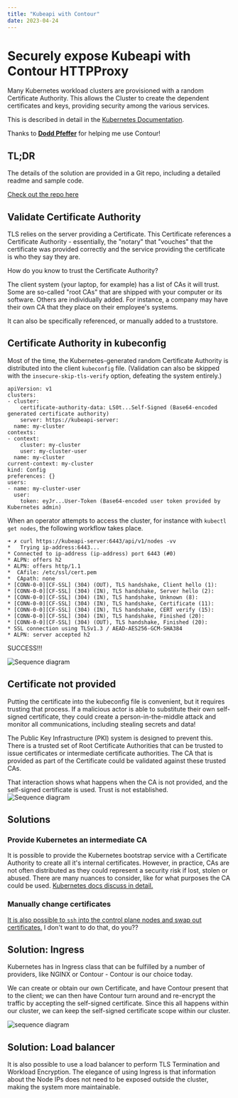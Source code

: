 ```yaml
---
title: "Kubeapi with Contour"
date: 2023-04-24
---
```


# Securely expose Kubeapi with Contour HTTPProxy

Many Kubernetes workload clusters are provisioned with a random Certificate Authority. This allows the Cluster to create the dependent certificates and keys, providing security among the various services.

This is described in detail in the [Kubernetes Documentation](https://kubernetes.io/docs/setup/best-practices/certificates/).

Thanks to [**Dodd Pfeffer**](https://www.linkedin.com/in/doddpfeffer/) for helping me use Contour!

## TL;DR

The details of the solution are provided in a Git repo, including a detailed readme and sample code.

[Check out the repo here](https://github.com/cgsamp/k8s-custom-api-cert)

## Validate Certificate Authority

TLS relies on the server providing a Certificate. This Certificate references a Certificate Authority - essentially, the "notary" that "vouches" that the certificate was provided correctly and the service providing the certificate is who they say they are.

How do you know to trust the Certificate Authority?

The client system (your laptop, for example) has a list of CAs it will trust. Some are so-called "root CAs" that are shipped with your computer or its software. Others are individually added. For instance, a company may have their own CA that they place on their employee's systems.

It can also be specifically referenced, or manually added to a truststore.

## Certificate Authority in kubeconfig

Most of the time, the Kubernetes-generated  random Certificate Authority is distributed into the client `kubeconfig` file. (Validation can also be skipped with the `insecure-skip-tls-verify` option, defeating the system entirely.)

```
apiVersion: v1
clusters:
- cluster:
    certificate-authority-data: LS0t...Self-Signed (Base64-encoded generated certificate authority)
    server: https://kubeapi-server:
  name: my-cluster
contexts:
- context:
    cluster: my-cluster
    user: my-cluster-user
  name: my-cluster
current-context: my-cluster
kind: Config
preferences: {}
users:
- name: my-cluster-user
  user:
    token: eyJr...User-Token (Base64-encoded user token provided by Kubernetes admin)
```

When an operator attempts to access the cluster, for instance with `kubectl get nodes`, the following workflow takes place.


```
➜ ✗ curl https://kubeapi-server:6443/api/v1/nodes -vv
*   Trying ip-address:6443...
* Connected to ip-address (ip-address) port 6443 (#0)
* ALPN: offers h2
* ALPN: offers http/1.1
*  CAfile: /etc/ssl/cert.pem
*  CApath: none
* [CONN-0-0][CF-SSL] (304) (OUT), TLS handshake, Client hello (1):
* [CONN-0-0][CF-SSL] (304) (IN), TLS handshake, Server hello (2):
* [CONN-0-0][CF-SSL] (304) (IN), TLS handshake, Unknown (8):
* [CONN-0-0][CF-SSL] (304) (IN), TLS handshake, Certificate (11):
* [CONN-0-0][CF-SSL] (304) (IN), TLS handshake, CERT verify (15):
* [CONN-0-0][CF-SSL] (304) (IN), TLS handshake, Finished (20):
* [CONN-0-0][CF-SSL] (304) (OUT), TLS handshake, Finished (20):
* SSL connection using TLSv1.3 / AEAD-AES256-GCM-SHA384
* ALPN: server accepted h2
```
SUCCESS!!!

![Sequence diagram](/assets/mermaid-diagram-2023-04-24-141910.png)

## Certificate not provided

Putting the certificate into the kubeconfig file is convenient, but it requires trusting that process. If a malicious actor is able to substitute their own self-signed certificate, they could create a person-in-the-middle attack and monitor all communications, including stealing secrets and data!

The Public Key Infrastructure (PKI) system is designed to prevent this. There is a trusted set of Root Certificate Authorities that can be trusted to issue certificates or intermediate certificate authorities. The CA that is provided as part of the Certificate could be validated against these trusted CAs.

That interaction shows what happens when the CA is not provided, and the self-signed certificate is used. Trust is not established.
![Sequence diagram](/assets/mermaid-diagram-2023-04-24-143121.png)

## Solutions

### Provide Kubernetes an intermediate CA

It is possible to provide the Kubernetes bootstrap service with a Certificate Authority to create all it's internal certificates. However, in practice, CAs are not often distributed as they could represent a security risk if lost, stolen or abused. There are many nuances to consider, like for what purposes the CA could be used. [Kubernetes docs discuss in detail.](https://kubernetes.io/docs/tasks/tls/manual-rotation-of-ca-certificates/#rotate-the-ca-certificates-manually)

### Manually change certificates

[It is also possible to `ssh` into the control plane nodes and swap out certificates.](https://kubernetes.io/docs/setup/best-practices/certificates/#configure-certificates-manually) I don't want to do that, do you??

## Solution: Ingress

Kubernetes has in Ingress class that can be fulfilled by a number of providers, like NGINX or Contour - Contour is our choice today.

We can create or obtain our own Certificate, and have Contour present that to the client; we can then have Contour turn around and re-encrypt the traffic by accepting the self-signed certificate. Since this all happens within our cluster, we can keep the self-signed certificate scope within our cluster.

![sequence diagram](/assets/mermaid-diagram-2023-04-24-144439.png)

## Solution: Load balancer

It is also possible to use a load balancer to perform TLS Termination and Workload Encryption. The elegance of using Ingress is that information about the Node IPs does not need to be exposed outside the cluster, making the system more maintainable.